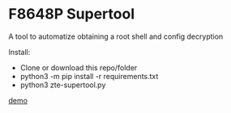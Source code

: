 # F8648P Supertool

A tool to automatize obtaining a root shell and config decryption

Install:

- Clone or download this repo/folder
- python3 -m pip install -r requirements.txt
- python3 zte-supertool.py

[demo](demo.gif)


